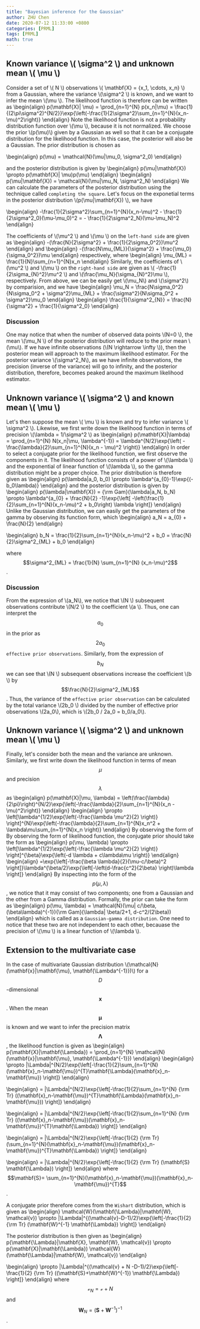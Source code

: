 ```yaml
---
title: "Bayesian inference for the Gaussian"
author: ZHU Chen
date: 2020-07-12 11:33:00 +0800
categories: [PRML]
tags: [PRML]
math: true
---
```

## Known variance \\( \sigma^2 \\) and unknown mean \\( \mu \\)
Consider a set of \\( N \\) observations \\( \mathbf{X} = \{x_1, \cdots, x_n\} \\) from a Gaussian, where the variance \\(\sigma^2 \\) is known, and we want to infer the mean \\(\mu \\). The likelihood function is therefore can be written as
\begin{align}
p(\mathbf{X}| \mu) = \prod_{n=1}^{N} p(x_n|\mu) = \frac{1}{(2\pi\sigma^2)^{N/2}}\exp{\left(-\frac{1}{2\sigma^2}\sum_{n=1}^{N}(x_n-\mu)^2\right)}
\end{align}
Note the likelihood function is not a probability distribution function over \\(\mu \\), because it is not normalized. We choose the prior \\(p(\mu)\\) given by a Gaussian as well so that it can be a conjugate distribution for the likelihood function. In this case, the posterior will also be a Gaussian. The prior distribution is chosen as

\begin{align}
p(\mu) = \mathcal{N}(\mu|\mu_0, \sigma^2_0)
\end{align}

and the posterior distribution is given by
\begin{align}
p(\mu|\mathbf{X}) \propto p(\mathbf{X}| \mu)p(\mu)
\end{align}
\begin{align}
p(\mu|\mathbf{X}) = \mathcal{N}(\mu|\mu_N, \sigma^2_N)
\end{align}
We can calculate the parameters of the posterior distribution using the technique called `completing the square`. Let's focus on the exponetial terms in the posterior distribution \\(p(\mu|\mathbf{X}) \\), we have

\begin{align}
-\frac{1}{2\sigma^2}\sum_{n=1}^{N}(x_n-\mu)^2 - \frac{1}{2\sigma^2_0}(\mu-\mu_0)^2 = - \frac{1}{2\sigma^2_N}(\mu-\mu_N)^2
\end{align}

The coefficients of \\(\mu^2 \\) and \\(\mu \\) on the `left-hand side` are given as 
\begin{align}
-(\frac{N}{2\sigma^2} + \frac{1}{2\sigma_0^2})\mu^2
\end{align}
and
\begin{align}
-(\frac{N\mu_{ML}}{\sigma^2} + \frac{\mu_0}{\sigma_0^2})\mu
\end{align}
respectively, where
\begin{align}
\mu_{ML} = \frac{1}{N}\sum_{n=1}^{N}x_n
\end{align}
Similarly, the coefficients of \\(\mu^2 \\) and \\(\mu \\) on the `right-hand side` are given as \\( -\frac{1}{2\sigma_{N}^2}\mu^2 \\) and \\(\frac{\mu_N}{\sigma_{N}^2}\mu \\), respectively.
From above, we can be easily get \\(\mu_N\\) and \\(\sigma^2\\) by comparision, and we have
\begin{align}
\mu_N = \frac{N\sigma_0^2}{N\sigma_0^2 + \sigma^2}\mu_{ML} + \frac{\sigma^2}{N\sigma_0^2 + \sigma^2}\mu_0
\end{align}
\begin{align}
\frac{1}{\sigma^2_{N}} = \frac{N}{\sigma^2} + \frac{1}{\sigma^2_0}
\end{align}

### Discussion
One may notice that when the number of observed data points \\(N=0 \\), the mean \\(\mu_N \\) of the posterior distribution will reduce to the prior mean \\(\mu\\). If we have infinite observations (\\(N \rightarrow \infty \\)), then the posterior mean will approach to the maximum likelihood estimator. For the posterior variance \\(\sigma^2_N\\), as we have infinite observations, the precision (inverse of the variance) will go to infinity, and the posterior distribution, therefore, becomes peaked around the maximum likelihood estimator.

## Unknown variance \\( \sigma^2 \\) and known mean \\( \mu \\)
Let's then suppose the mean \\( \mu \\) is known and try to infer variance \\( \sigma^2 \\). Likewise, we first write down the likelihood function in terms of precision \\(\lambda = 1/\sigma^2 \\) as
\begin{align}
p(\mathbf{X}|\lambda) = \prod_{n=1}^{N} N(x_n|\mu, \lambda^{-1}) = \lambda^{N/2}\exp{\left( -\frac{\lambda}{2}\sum_{n=1}^{N}(x_n - \mu)^2 \right)}
\end{align}
In order to select a conjugate prior for the likelihood function, we first observe the components in it. The likelihood function consists of a power of \\(\lambda \\) and the exponential of linear function of \\(\lambda \\), so the gamma distribution might be a proper choice. The prior distribution is therefore given as
\begin{align}
p(\lambda|a_0, b_0) \propto \lambda^{a_{0}-1}\exp{(-b_0\lambda)}
\end{align}
and the posterior distribution is given by
\begin{align}
p(\lambda|\mathbf{X}) = {\rm Gam}(\lambda|a_N, b_N) \propto \lambda^{a_{0} + \frac{N}{2} -1}\exp{\left[ -\left(\frac{1}{2}\sum_{n=1}^{N}(x_n-\mu)^2 + b_0\right) \lambda \right]}
\end{align}
Unlike the Gaussian distribution, we can easily get the parameters of the gamma by observing its function form, which
\begin{align}
a_N = a_{0} + \frac{N}{2}
\end{align}

\begin{align}
b_N = \frac{1}{2}\sum_{n=1}^{N}(x_n-\mu)^2 + b_0 = \frac{N}{2}\sigma^2_{ML} + b_0
\end{align}

where $$\sigma^2_{ML} = \frac{1}{N} \sum_{n=1}^{N} (x_n-\mu)^2$$.

### Discussion
From the expression of \\(a_N\\), we notice that \\(N \\) subsequent observations contribute \\(N/2 \\) to the coefficient \\(a \\). Thus, one can interpret the $$a_0$$ in the prior as $$2a_0$$ `effective prior observations`. Similarly, from the expression of $$b_N$$ we can see that \\(N \\) subsequent observations increase the coefficient \\(b \\) by $$\frac{N}{2}\sigma^2_{ML}$$. Thus, the variance of the `effective prior observation` can be calculated by the total variance \\(2b_0 \\) divided by the number of effective prior observations \\(2a_0\\), which is \\(2b_0 / 2a_0 = b_0/a_0\\).

## Unknown variance \\( \sigma^2 \\) and unknown mean \\( \mu \\)
Finally, let's consider both the mean and the variance are unknown. Similarly, we first write down the likelihood function in terms of mean $$\mu$$ and precision $$\lambda$$ as
\begin{align}
p(\mathbf{X}|\mu, \lambda) = \left(\frac{\lambda}{2\pi}\right)^{N/2}\exp{\left(-\frac{\lambda}{2}\sum_{n=1}^{N}(x_n - \mu)^2\right)}
\end{align}
\begin{align}
\propto \left[\lambda^{1/2}\exp{\left(-\frac{\lambda \mu^2}{2} \right)} \right]^{N}\exp{\left(-\frac{\lambda}{2}\sum_{n=1}^{N}x_n^2 + \lambda\mu\sum_{n=1}^{N}x_n  \right)}
\end{align}
By observing the form of By observing the form of likelihood function, the conjugate prior should take the form as
\begin{align}
p(\mu, \lambda) \propto \left[\lambda^{1/2}\exp{\left(-\frac{\lambda \mu^2}{2} \right)} \right]^{\beta}\exp{\left(-d \lambda + c\lambda\mu  \right)}
\end{align}
\begin{align}
=\exp{\left[-\frac{\beta \lambda}{2}(\mu-c/\beta)^2 \right]}\lambda^{\beta/2}\exp{\left[-\left(d-\frac{c^2}{2\beta} \right)\lambda \right]}
\end{align}
By inspecting into the form of the $$p(\mu, \lambda)$$, we notice that it may consist of two components; one from a Gaussian and the other from a Gamma distribution. Formally, the prior can take the form as
\begin{align}
p(\mu, \lambda) = \mathcal{N}(\mu| c/\beta, (\beta\lambda)^{-1}){\rm Gam}(\lambda| \beta/2+1, d-c^2/(2\beta))
\end{align}
which is called as a `Gaussian-gamma distribution`. One need to notice that these two are not independent to each other, becauase the precision of \\(\mu \\) is a linear function of \\(\lambda \\).

## Extension to the multivariate case
In the case of multivariate Gaussian distribution \\(\mathcal{N}(\mathbf{x}|\mathbf{\mu}, \mathbf{\Lambda^{-1}})\\) for a $$D$$-dimensional $$\mathbf{x}$$. When the mean $$\mathbf{\mu}$$ is known and we want to infer the precision matrix $$\mathbf{\Lambda}$$, the likelihood function is given as
\begin{align}
p(\mathbf{X}|\mathbf{\Lambda}) = \prod_{n=1}^{N} \mathcal{N}(\mathbf{x}|\mathbf{\mu}, \mathbf{\Lambda^{-1}})
\end{align}
\begin{align}
\propto |\Lambda|^{N/2}\exp{\left[-\frac{1}{2}\sum_{n=1}^{N}(\mathbf{x}_n-\mathbf{\mu})^{T}\mathbf{\Lambda}(\mathbf{x}_n-\mathbf{\mu}) \right]}
\end{align}

\begin{align}
= |\Lambda|^{N/2}\exp{\left[-\frac{1}{2}\sum_{n=1}^{N} {\rm Tr} ((\mathbf{x}_n-\mathbf{\mu})^{T}\mathbf{\Lambda}(\mathbf{x}_n-\mathbf{\mu})) \right]}
\end{align}

\begin{align}
= |\Lambda|^{N/2}\exp{\left[-\frac{1}{2}\sum_{n=1}^{N} {\rm Tr} ((\mathbf{x}_n-\mathbf{\mu})(\mathbf{x}_n-\mathbf{\mu})^{T}\mathbf{\Lambda}) \right]}
\end{align}

\begin{align}
= |\Lambda|^{N/2}\exp{\left[-\frac{1}{2} {\rm Tr} (\sum_{n=1}^{N}(\mathbf{x}_n-\mathbf{\mu})(\mathbf{x}_n-\mathbf{\mu})^{T}\mathbf{\Lambda}) \right]}
\end{align}

\begin{align}
= |\Lambda|^{N/2}\exp{\left[-\frac{1}{2} {\rm Tr} (\mathbf{S} \mathbf{\Lambda}) \right]}
\end{align}
where $$\mathbf{S}= \sum_{n=1}^{N}(\mathbf{x}_n-\mathbf{\mu})(\mathbf{x}_n-\mathbf{\mu})^{T}$$.

A conjugate prior therefore comes from the `Wishart` distribution, which is given as
\begin{align}
\mathcal{W}(\mathbf{\Lambda}|\mathbf{W}, \mathcal{v}) \propto |\Lambda|^{(\mathcal{v}-D-1)/2}\exp{\left[-\frac{1}{2} {\rm Tr} (\mathbf{W}^{-1} \mathbf{\Lambda}) \right]}
\end{align}

The posterior distribution is then given as
\begin{align}
p(\mathbf{\Lambda}|\mathbf{X}, \mathbf{W}, \mathcal{v}) \propto p(\mathbf{X}|\mathbf{\Lambda}) \mathcal{W}(\mathbf{\Lambda}|\mathbf{W}, \mathcal{v})
\end{align}

\begin{align}
\propto |\Lambda|^{(\mathcal{v} + N -D-1)/2}\exp{\left[-\frac{1}{2} {\rm Tr} ((\mathbf{S}+\mathbf{W}^{-1}) \mathbf{\Lambda}) \right]}
\end{align}
where $$\mathcal{v}_N = \mathcal{v} + N$$ and $$\mathbf{W}_N = (\mathbf{S}+\mathbf{W}^{-1})^{-1}$$.